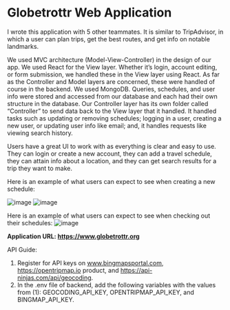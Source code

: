 # Globetrottr Web Application

I wrote this application with 5 other teammates. It is similar to TripAdvisor, in which a user can plan trips, get the best routes, and get info on notable landmarks. 

We used MVC architecture (Model-View-Controller) in the design of our app. We used React for the View layer. Whether it’s login, account editing, or form submission, we handled these in the View layer using React. As far as the Controller and Model layers are concerned, these were handled of course in the backend. We used MongoDB. Queries, schedules, and user info were stored and accessed from our database and each had their own structure in the database. Our Controller layer has its own folder called “Controller” to send data back to the View layer that it handled. It handled tasks such as updating or removing schedules; logging in a user, creating a new user, or updating user info like email; and, it handles requests like viewing search history.

Users have a great UI to work with as everything is clear and easy to use. They can login or create a new account, they can add a travel schedule, they can attain info about a location, and they can get search results for a trip they want to make. 


Here is an example of what users can expect to see when creating a new schedule: 

![image](https://github.com/user-attachments/assets/2b2e9ed8-20f1-4c18-8497-b8972946beca)
![image](https://github.com/user-attachments/assets/a02a9d08-865d-49b4-9675-9c6f9896d24e)


Here is an example of what users can expect to see when checking out their schedules:
![image](https://github.com/user-attachments/assets/98378017-7a21-45c4-b793-c023a71f6a0a)




**Application URL: https://www.globetrottr.org**

API Guide:
1. Register for API keys on www.bingmapsportal.com, https://opentripmap.io product, and https://api-ninjas.com/api/geocoding.
2. In the .env file of backend, add the following variables with the values from (1): GEOCODING_API_KEY, OPENTRIPMAP_API_KEY, and BINGMAP_API_KEY.
